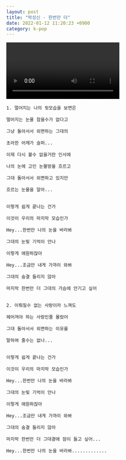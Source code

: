 ```yaml
---
layout: post
title: "박성신 - 한번만 더"
date: 2022-01-12 11:20:23 +0900
category: k-pop
---
```


<div class="video-container">
    <video id="player" class="video-js vjs-default-skin vjs-big-play-centered" data-json="/public/json/k-pop/박성신 - 한번만 더.json"></video>
</div>

```
1. 멀어지는 나의 뒷모습을 보면은

떨어지는 눈물 참을수가 없다고

그냥 돌아서서 외면하는 그대의

초라한 어깨가 슬퍼...

이제 다시 볼수 없을거란 인사에

나의 눈에 고인 눈물방울 흐르고

그대 돌아서서 외면하고 있지만

흐르는 눈물을 알아...


이렇게 쉽게 끝나는 건가

이것이 우리의 마지막 모습인가

Hey...한번만 나의 눈을 바라봐

그대의 눈빛 기억이 안나

이렇게 애원하잖아

Hey...조금만 내게 가까이 와봐

그대의 숨결 들리지 않아

마지막 한번만 더 그대의 가슴에 안기고 싶어


2. 이뤄질수 없는 사랑이라 느껴도

헤어져야 하는 사랑인줄 몰랐어

그대 돌아서서 외면하는 이유를

말하여 줄수는 없나...


이렇게 쉽게 끝나는 건가

이것이 우리의 마지막 모습인가

Hey...한번만 나의 눈을 바라봐

그대의 눈빛 기억이 안나

이렇게 애원하잖아

Hey...조금만 내게 가까이 와봐

그대의 숨결 들리지 않아

마지막 한번만 더 그대곁에 잠이 들고 싶어...

Hey...한번만 나의 눈을 바라봐.............
```